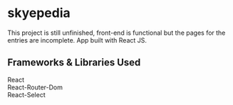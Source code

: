 # skyepedia
This project is still unfinished, front-end is functional but the pages for the entries are incomplete.
App built with React JS.

## Frameworks & Libraries Used
React  
React-Router-Dom  
React-Select  
